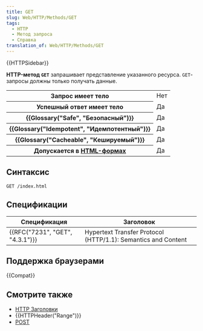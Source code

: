 ```yaml
---
title: GET
slug: Web/HTTP/Methods/GET
tags:
  - HTTP
  - Метод запроса
  - Справка
translation_of: Web/HTTP/Methods/GET
---
```


{{HTTPSidebar}}

**HTTP-метод `GET`** запрашивает представление указанного ресурса. `GET`-запросы должны только получать данные.

<table class="properties">
  <tbody>
    <tr>
      <th scope="row">Запрос имеет тело</th>
      <td>Нет</td>
    </tr>
    <tr>
      <th scope="row">Успешный ответ имеет тело</th>
      <td>Да</td>
    </tr>
    <tr>
      <th scope="row">
        {{Glossary("Safe", "Безопасный")}}
      </th>
      <td>Да</td>
    </tr>
    <tr>
      <th scope="row">
        {{Glossary("Idempotent", "Идемпотентный")}}
      </th>
      <td>Да</td>
    </tr>
    <tr>
      <th scope="row">
        {{Glossary("Cacheable", "Кешируемый")}}
      </th>
      <td>Да</td>
    </tr>
    <tr>
      <th scope="row">
        Допускается в <a href="/ru/docs/Learn/HTML/Forms">HTML-формах</a>
      </th>
      <td>Да</td>
    </tr>
  </tbody>
</table>

## Синтаксис

```
GET /index.html
```

## Спецификации

| Спецификация                             | Заголовок                                                     |
| ---------------------------------------- | ------------------------------------------------------------- |
| {{RFC("7231", "GET", "4.3.1")}} | Hypertext Transfer Protocol (HTTP/1.1): Semantics and Content |

## Поддержка браузерами

{{Compat}}

## Смотрите также

- [HTTP Заголовки](/ru/docs/Web/HTTP/%D0%97%D0%B0%D0%B3%D0%BE%D0%BB%D0%BE%D0%B2%D0%BA%D0%B8)
- {{HTTPHeader("Range")}}
- [POST](/ru/docs/Web/HTTP/Methods/POST)
